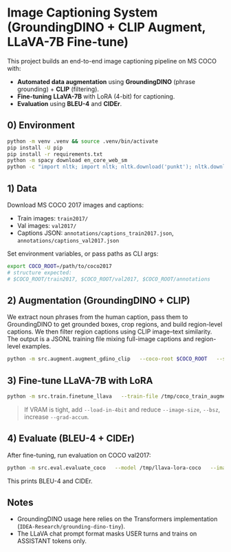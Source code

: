 # Image Captioning System (GroundingDINO + CLIP Augment, LLaVA-7B Fine-tune)

This project builds an end-to-end image captioning pipeline on MS COCO with:
- **Automated data augmentation** using **GroundingDINO** (phrase grounding) + **CLIP** (filtering).
- **Fine-tuning** **LLaVA-7B** with LoRA (4-bit) for captioning.
- **Evaluation** using **BLEU-4** and **CIDEr**.

## 0) Environment

```bash
python -m venv .venv && source .venv/bin/activate
pip install -U pip
pip install -r requirements.txt
python -m spacy download en_core_web_sm
python -c "import nltk; import nltk; nltk.download('punkt'); nltk.download('averaged_perceptron_tagger')"
```

## 1) Data

Download MS COCO 2017 images and captions:
- Train images: `train2017/`
- Val images: `val2017/`
- Captions JSON: `annotations/captions_train2017.json`, `annotations/captions_val2017.json`

Set environment variables, or pass paths as CLI args:

```bash
export COCO_ROOT=/path/to/coco2017
# structure expected:
# $COCO_ROOT/train2017, $COCO_ROOT/val2017, $COCO_ROOT/annotations
```

## 2) Augmentation (GroundingDINO + CLIP)

We extract noun phrases from the human caption, pass them to GroundingDINO to get grounded boxes, crop regions,
and build region-level captions. We then filter region captions using CLIP image–text similarity.
The output is a JSONL training file mixing full-image captions and region-level examples.

```bash
python -m src.augment.augment_gdino_clip   --coco-root $COCO_ROOT   --split train   --out /tmp/coco_train_augmented.jsonl   --max-images 5000    --box-threshold 0.30 --text-threshold 0.25   --clip-threshold 0.26
```

## 3) Fine-tune LLaVA-7B with LoRA

```bash
python -m src.train.finetune_llava   --train-file /tmp/coco_train_augmented.jsonl   --val-ann $COCO_ROOT/annotations/captions_val2017.json   --val-images $COCO_ROOT/val2017   --output-dir /tmp/llava-lora-coco   --model-id llava-hf/llava-1.5-7b-hf   --epochs 1 --bsz 1 --grad-accum 16   --lr 1e-4 --image-size 336
```

> If VRAM is tight, add `--load-in-4bit` and reduce `--image-size`, `--bsz`, increase `--grad-accum`.

## 4) Evaluate (BLEU-4 + CIDEr)

After fine-tuning, run evaluation on COCO val2017:

```bash
python -m src.eval.evaluate_coco   --model /tmp/llava-lora-coco   --images $COCO_ROOT/val2017   --ann $COCO_ROOT/annotations/captions_val2017.json   --num-examples 5000   --batch-size 2   --model-id llava-hf/llava-1.5-7b-hf
```

This prints BLEU-4 and CIDEr.

## Notes

- GroundingDINO usage here relies on the Transformers implementation (`IDEA-Research/grounding-dino-tiny`).
- The LLaVA chat prompt format masks USER turns and trains on ASSISTANT tokens only.
